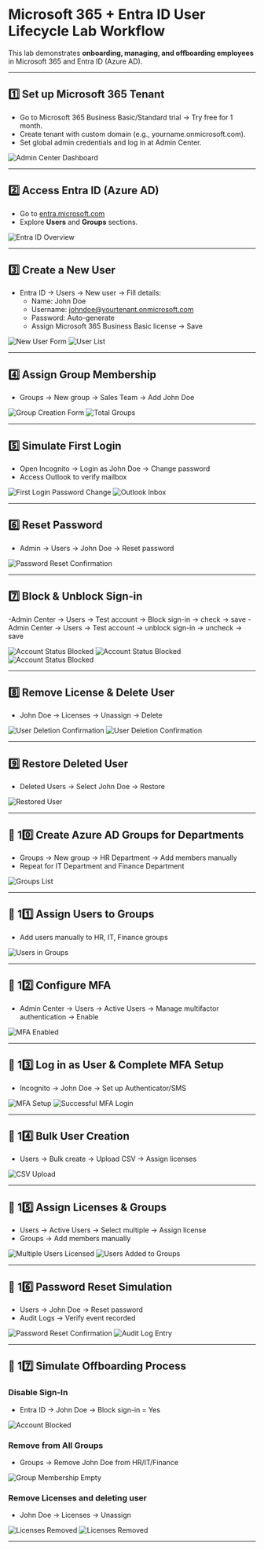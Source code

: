 # Microsoft 365 + Entra ID User Lifecycle Lab Workflow

This lab demonstrates **onboarding, managing, and offboarding employees** in Microsoft 365 and Entra ID (Azure AD).

---

## 1️⃣ Set up Microsoft 365 Tenant
- Go to Microsoft 365 Business Basic/Standard trial → Try free for 1 month.
- Create tenant with custom domain (e.g., yourname.onmicrosoft.com).
- Set global admin credentials and log in at Admin Center.

![Admin Center Dashboard](screenshots/01_AdminDashboard.png)

---

## 2️⃣ Access Entra ID (Azure AD)
- Go to [entra.microsoft.com](https://entra.microsoft.com)
- Explore **Users** and **Groups** sections.

![Entra ID Overview](screenshots/02_EntraOverview.png)

---

## 3️⃣ Create a New User
- Entra ID → Users → New user → Fill details:
  - Name: John Doe
  - Username: johndoe@yourtenant.onmicrosoft.com
  - Password: Auto-generate
  - Assign Microsoft 365 Business Basic license → Save

![New User Form](screenshots/03_NewUserForm.png)
![User List](screenshots/04_UserList.png)

---

## 4️⃣ Assign Group Membership
- Groups → New group → Sales Team → Add John Doe

![Group Creation Form](screenshots/05_GroupCreation.png)
![Total Groups](screenshots/05.1_GroupTotal.png)

---

## 5️⃣ Simulate First Login
- Open Incognito → Login as John Doe → Change password
- Access Outlook to verify mailbox

![First Login Password Change](screenshots/06_FirstLogin.png)
![Outlook Inbox](screenshots/07_OutlookInbox.png)

---

## 6️⃣ Reset Password
- Admin → Users → John Doe → Reset password

![Password Reset Confirmation](screenshots/08_PasswordReset.png)

---

## 7️⃣ Block & Unblock Sign-in
-Admin Center → Users → Test account → Block sign-in → check → save
-Admin Center → Users → Test account → unblock sign-in → uncheck → save

![Account Status Blocked](screenshots/09_block_sign-in.png)
![Account Status Blocked](screenshots/09.1_blocked_user.png)
![Account Status Blocked](screenshots/09.2_unblock_sign-in.png)

---

## 8️⃣ Remove License & Delete User
- John Doe → Licenses → Unassign → Delete

![User Deletion Confirmation](screenshots/10_liscense_removing.png)
![User Deletion Confirmation](screenshots/10.1_UserDeletion.png)

---

## 9️⃣ Restore Deleted User
- Deleted Users → Select John Doe → Restore

![Restored User](screenshots/11_RestoredUser.png)

---

## 🔹 10️⃣ Create Azure AD Groups for Departments
- Groups → New group → HR Department → Add members manually
- Repeat for IT Department and Finance Department

![Groups List](screenshots/13_GroupsList.png)

---

## 🔹 11️⃣ Assign Users to Groups
- Add users manually to HR, IT, Finance groups

![Users in Groups](screenshots/22_UsersAddedToGroups.png)

---

## 🔹 12️⃣ Configure MFA
- Admin Center → Users → Active Users → Manage multifactor authentication → Enable

![MFA Enabled](screenshots/16_MFAEnabled.png)

---

## 🔹 13️⃣ Log in as User & Complete MFA Setup
- Incognito → John Doe → Set up Authenticator/SMS

![MFA Setup](screenshots/17_MFASetup.png)
![Successful MFA Login](screenshots/18_MFALogin.png)

---

## 🔹 14️⃣ Bulk User Creation
- Users → Bulk create → Upload CSV → Assign licenses

![CSV Upload](screenshots/19_CSVUpload.png)

---

## 🔹 15️⃣ Assign Licenses & Groups
- Users → Active Users → Select multiple → Assign license
- Groups → Add members manually

![Multiple Users Licensed](screenshots/21_MultipleLicenses.png)
![Users Added to Groups](screenshots/22_UsersAddedToGroups.png)

---

## 🔹 16️⃣ Password Reset Simulation
- Users → John Doe → Reset password
- Audit Logs → Verify event recorded

![Password Reset Confirmation](screenshots/08_PasswordReset.png)
![Audit Log Entry](screenshots/24_AuditLog.png)

---

## 🔹 17️⃣ Simulate Offboarding Process
### Disable Sign-In
- Entra ID → John Doe → Block sign-in = Yes

![Account Blocked](screenshots/09_block_sign-in.png)

### Remove from All Groups
- Groups → Remove John Doe from HR/IT/Finance

![Group Membership Empty](screenshots/26_GroupsEmpty.png)

### Remove Licenses and deleting user
- John Doe → Licenses → Unassign

![Licenses Removed](screenshots/27_LicensesRemoved.png)
![Licenses Removed](screenshots/28_deleting_user.png)


---

